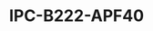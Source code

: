 ---
title: "IPC-B222-APF40"
description: "2MP Bullet Network Camera Datasheet"
image: "/images/categories/products/cameras/IPC-B124-APF28(40)/main.png"
images:
  - url: "/images/categories/products/cameras/IPC-B124-APF28(40)/main.png"
    caption: "Front view"
features:
  - Day/night functionality
  - Smart IR, up to 60m (196ft) IR distance
  - Optical glass window with higher light transmittance
  - IR anti-reflection window to increase the infrared transmittance
  - 2D/3D DNR (Digital Noise Reduction)
  - Built-in Mic
  - H.265, H.264
  - ROI (Region of Interest)
  - ONVIF Conformance
  - Wide temperature range:- -30°C ~ 60°C (-22°F ~ 140°F)
  - Wide voltage range of DC12V(±25%)
  - IP67
specifications:
  Sensor: 1/3", progressive scan, CMOS
  Shutter: Auto/Manual, 1 ~ 1/100000s
  Minimum Illumination: Colour:- 0.02 (F2.1, AGC ON); 0Lux with IR on
  WDR: DWDR
  Lens Type: 4.0mm @F2.1, Fixed-focal
  Field of View (H): 80.2°
  Field of View (V): 42.9°
  Field of View (D): 86.0°
  4.0mm: Detect 66.7m, Observe 26.7m, Recognize 13.3m, Identify 6.7m
  IR Range: Up to 60m (196ft) IR range
  Wavelength: 850nm
  IR On/Off Control: Auto/Manual
  Video Compression: H.265, H.264
  H.264 code profile: Baseline profile, Main profile, High profile
  Main Stream: 2MP (1920*1080), Max 25fps; 720P (1280*720), Max 25fps;
  Sub Stream: D1 (720*576), Max 25fps; 640*360, Max 25fps; 2CIF(704*288), Max 25fps; CIF(352*288), Max 25fps;
  Video Bit Rate: 128 Kbps~6 Mbps
  U-code: Supported
  OSD: Up to 4 OSDs
  Privacy Mask: Up to 4 areas
  ROI: Up to 8 areas
  Motion Detection: Up to 4 areas
  White Balance: Auto/Outdoor/Fine Tune/Sodium Lamp/Locked/Auto2
  Image Setting: Image rotation, brightness, saturation, contrast, sharpness, gain adjustable by web browser
  Digital Noise Reduction: 2D/3D DNR
  Smart IR: Supported
  Flip: Normal/Vertical/Horizontal/180°
  Dewarping: N/A
  HLC: Supported
  BLC: Supported
  Defog: Digital Defog
  Basic Detection: motion detection, audio detection
  General Function: Watermark, IP address filtering, access policy, ARP protection, RTSP authentication, user authentication, HTTP authentication
  Audio Compression: G.711A, G711U
  Audio Bitrate: 64 Kbps
  Two-way audio: N/A
  Suppression: Support
  Sampling Rate: 8KHZ
  Protocols: IPv4, IGMP, ICMP, TCP, UDP, DHCP, RTP, RTSP, RTCP, DNS, DDNS, NTP, UPnP, HTTP, RTMP
  Compatible Integration: ONVIF (Profile S, Profile T),API
  User/Host: Up to 32 users. 2 user levels:- administrator and common user
  Client: Uniarch Client, Uniarch APP
  Web Browser: Plug-in free live view:- Chorme 57.0+, Firefox 58.0+, Edge 16+
  Network: 1 * RJ45 10M/100M Base-TX Ethernet
  Built-in Mic: Supported
  EMC: CE-EMC (EN 55032:- 2015+A1:2020,EN 61000-3-3:- 2013+A1:- 2019,EN IEC 61000-3-2:- 2019+A1:- 2021,EN 55035:- 2017+A11:2020)
  FCC: FCC CFR 47 part15 B, ANSI C63.4-2014
  Safety: CE LVD (EN 62368-1:2014+A11:2017), CB (IEC 62368-1:2014), UL (UL 62368-1, 2nd Ed., Issue Date:- 2014-12-01)
  Environment: CE-RoHS (2011/65/EU;(EU)2015/863); WEEE (2012/19/EU); Reach (Regulation (EC) No 1907/2006)
  Protection: IP67 (IEC 60529:1989+AMD1:1999+AMD2:2013)
  Power: DC 12V±25%, PoE (IEEE 802.3af)
  Power consumption: Max 6.0W
  Power Interface: Ø 5.5mm coaxial power plug
  Dimensions: 246× 97 × 187mm (9.7” × 3.8” × 7.4”)
  Weight: 0.65kg (1.43lb)
  Working Environment: -30°C ~ 60°C (-22°F ~ 140°F), Humidity:- ≤95% RH (non-condensing)
  Surge Protection: 4KV
  Reset Button: N/A
---